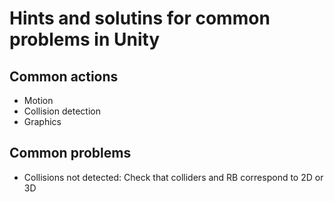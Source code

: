 # Hints and solutins for common problems in Unity

## Common actions

- Motion
- Collision detection
- Graphics

## Common problems

- Collisions not detected: Check that colliders and RB correspond to 2D or 3D
